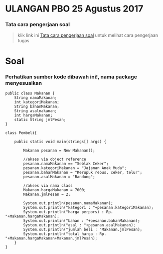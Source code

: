 # ULANGAN PBO 25 Agustus 2017

### **Tata cara pengerjaan soal**

> klik link ini [Tata cara pengerjaan soal](https://github.com/ramdanix/TugasPBO/blob/master/solving%201/README.md) untuk melihat cara pengerjaan tugas

# **Soal**
### **Perhatikan sumber kode dibawah ini!, nama package menyesuaikan** ###

```shell
public class Makanan {
    String namaMakanan;
    int kategoriMakanan;
    String bahanMakanan;
    String asalmakanan;
    int hargaMakanan;
    static String jmlPesan;
}

class Pembeli{

    public statis void main(strings[] args) {

        Makanan pesanan = New Makanan();

        //akses via object reference
        pesanan.namaMakanan == "Seblak Ceker";
        pesanan.kategoriMakanan = "Jajanan Anak Muda";
        pesanan.bahanMakanan = "Kerupuk rebus, ceker, telur';
        pesanan.asalMakanan = "Bandung";

        //akses via nama class
        Makanan.hargaMakanan = 7000;
        Makanan.jmlPesan = 2;

        System.out.println(pesanan.namaMakanan);
        System.out.println("kategori : "+pesanan.kategoriMakanan);
        System.out.println("harga perporsi : Rp. "+Makanan.hargaMakanan);
        System.out.printin("bahan : "+pesanan.bahanMakanan);
        System.out.println("asal : "+pesanan.asalMakanan);
        System.out.println("jumlah beli : "Makanan.jmlPesan);
        System.out.println("total harga : Rp. "+Makanan.hargaMakanan+Makanan.jmlPesan);
    }
}
```
